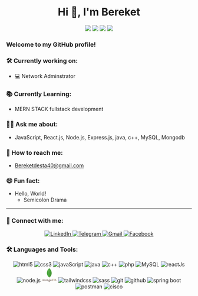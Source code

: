 

<h1 align="center">Hi 👋, I'm Bereket</h1>

<p align="center">
  <img src="https://img.shields.io/badge/Role-Computer_Engineer-yellow?style=flat-square" />
  <img src="https://img.shields.io/badge/Skill-Web_Developer-blue?style=flat-square" />
  <img src="https://img.shields.io/badge/Framework-React.js-61DAFB?style=flat-square" />
  <img src="https://img.shields.io/badge/Backend-Node.js,_Express.js-green?style=flat-square" />
</p>


### Welcome to my GitHub profile!


### 🛠️ Currently working on:
- 💻 Network Adminstrator

### 📚 Currently Learning:
- MERN STACK fullstack development

### 🧑‍💻 Ask me about:
- JavaScript, React.js, Node.js, Express.js, java, c++, MySQL, Mongodb

### 📧 How to reach me:
- Bereketdesta40@gmail.com

### 😄 Fun fact:
- Hello, World!
  - Semicolon Drama

---

### 🤝 Connect with me:
<p align="center">
   <a href="https://www.linkedin.com" target="_blank">
    <img src="https://img.shields.io/badge/LinkedIn-0077B5?style=for-the-badge&logo=linkedin&logoColor=white" alt="LinkedIn" />
  </a>
  <a href="https://t.me" target="_blank">
    <img src="https://img.shields.io/badge/Telegram-2CA5E0?style=for-the-badge&logo=telegram&logoColor=white" alt="Telegram" />
  </a>
  <a href="mailto:bereketdesta40@gmail.com">
    <img src="https://img.shields.io/badge/Gmail-D14836?style=for-the-badge&logo=gmail&logoColor=white" alt="Gmail" />
  </a>
  <a href="https://www.facebook.com" target="_blank">
    <img src="https://img.shields.io/badge/Facebook-1877F2?style=for-the-badge&logo=facebook&logoColor=white" alt="Facebook" />
  </a>
</p>



### 🛠 Languages and Tools:
<p align="center">
  <img src="https://cdn4.iconfinder.com/data/icons/flat-brand-logo-2/512/html5-512.png" alt="html5" width="40" height="40" style="max-width: 100%;" />
  <img src="https://cdn4.iconfinder.com/data/icons/flat-brand-logo-2/512/css3-512.png" alt="css3" width="40" height="40" style="max-width: 100%;"/>
  <img src="https://cdn4.iconfinder.com/data/icons/logos-and-brands/512/187_Js_logo_logos-512.png" alt="javaScript" width="40" height="40" style="max-width: 100%;"/>
  <img src="https://github.com/user-attachments/assets/e1d147d1-8e6d-4117-be79-8b4480411660" alt="java" width="40" height="40" style="max-width: 100%;"/>
  <img src="https://github.com/user-attachments/assets/dfd9844c-abe0-4829-8694-59ab84c7dd8e" alt="c++" width="40" height="40" style="max-width: 100%;"/>
  <img src="https://github.com/user-attachments/assets/6dd45ad3-5683-4f61-b227-cccdf0057e94" alt="php" width="40" height="40" style="max-width: 100%;"/>
  <img src="https://github.com/user-attachments/assets/dcbd7f9c-50ed-406a-88dc-0a1cf58ab1c0" alt="MySQL" width="40" height="40" style="max-width: 100%;"/>
  <img src="https://github.com/user-attachments/assets/6558c189-b403-44e5-8866-d450586d76d3" alt="reactJs" width="40" height="40" style="max-width: 100%;"/>
  <img src="https://github.com/user-attachments/assets/60f11083-b77d-4ed7-b699-d88101d69efc" alt="node.js" width="40" height="40" style="max-width: 100%;">
  <img src="https://raw.githubusercontent.com/devicons/devicon/master/icons/mongodb/mongodb-original-wordmark.svg" alt="mongodb" width="40" height="40" style="max-width: 100%;">
  <img src="https://img.icons8.com/?size=100&id=CIAZz2CYc6Kc&format=png&color=000000" alt="tailwindcss" width="40" height="40" style="max-width: 100%;">
  <img src="https://github.com/user-attachments/assets/93ebfa0c-bfe2-47bf-8760-d9dca1c6b24b" alt="sass" width="40" height="40" style="max-width: 100%;">
  <img src="https://github.com/user-attachments/assets/a23d7cb7-cd51-4ed7-b14f-2e0a067a56a3" alt="git" width="40" height="40" style="max-width: 100%;">
  <img src="https://github.com/user-attachments/assets/87d0e8ea-447d-4826-97ea-91a5d3de6da5" alt="github" width="40" height="40" style="max-width: 100%;">
  <img src="https://img.icons8.com/?size=100&id=90519&format=png&color=000000" alt="spring boot" width="40" height="40" style="max-width: 100%;">
  <img src="https://img.icons8.com/?size=100&id=QEQQKirln6Tf&format=png&color=000000" alt="postman" width="40" height="40" style="max-width: 100%;">

  <img src="https://github.com/user-attachments/assets/65d10663-362d-404e-9148-ef55245024d0" alt="cisco" width="40" height="40" style="max-width: 100%;">
  



</p>

